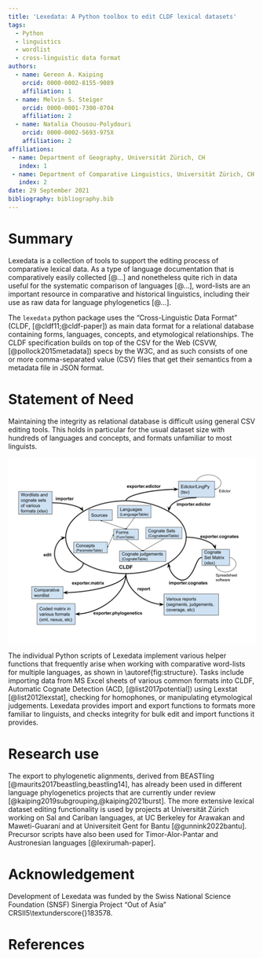 ```yaml
---
title: 'Lexedata: A Python toolbox to edit CLDF lexical datasets'
tags:
  - Python
  - linguistics
  - wordlist
  - cross-linguistic data format
authors:
  - name: Gereon A. Kaiping
    orcid: 0000-0002-8155-9089
    affiliation: 1
  - name: Melvin S. Steiger
    orcid: 0000-0001-7300-0704
    affiliation: 2
  - name: Natalia Chousou-Polydouri
    orcid: 0000-0002-5693-975X
    affiliation: 2
affiliations:
 - name: Department of Geography, Universität Zürich, CH
   index: 1
 - name: Department of Comparative Linguistics, Universität Zürich, CH
   index: 2
date: 29 September 2021
bibliography: bibliography.bib
---
```

# Summary
Lexedata is a collection of tools to support the editing process of comparative
lexical data. As a type of language documentation that is comparatively easily
collected [@...] and nonetheless quite rich in data useful for the systematic
comparison of languages [@...], word-lists are an important resource in
comparative and historical linguistics, including their use as raw data for
language phylogenetics [@...].

The `lexedata` python package uses the “Cross-Linguistic Data Format” (CLDF,
[@cldf11;@cldf-paper]) as main data format for a relational database containing
forms, languages, concepts, and etymological relationships. The CLDF
specification builds on top of the CSV for the Web (CSVW,
[@pollock2015metadata]) specs by the W3C, and as such consists of one or more
comma-separated value (CSV) files that get their semantics from a metadata file
in JSON format.

# Statement of Need
Maintaining the integrity as relational database is difficult using general CSV
editing tools. This holds in particular for the usual dataset size with
hundreds of languages and concepts, and formats unfamiliar to most linguists.

![Overview over the functionality in Lexedata.\label{fig:structure}](structure.svg)

The individual Python scripts of Lexedata implement various helper functions
that frequently arise when working with comparative word-lists for multiple
languages, as shown in \autoref{fig:structure}. Tasks include importing data
from MS Excel sheets of various common formats into CLDF, Automatic Cognate
Detection (ACD, [@list2017potential]) using Lexstat [@list2012lexstat], checking
for homophones, or manipulating etymological judgements. Lexedata provides
import and export functions to formats more familiar to linguists, and checks
integrity for bulk edit and import functions it provides.

# Research use
The export to phylogenetic alignments, derived from BEASTling
[@maurits2017beastling,beastling14], has already been used in different language
phylogenetics projects that are currently under review
[@kaiping2019subgrouping,@kaiping2021burst]. The
more extensive lexical dataset editing functionality is used by projects at
Universität Zürich working on Sal and Cariban languages, at UC Berkeley for
Arawakan and Maweti-Guaraní and at Universiteit Gent for Bantu [@gunnink2022bantu].
Precursor scripts have also
been used for Timor-Alor-Pantar and Austronesian languages [@lexirumah-paper].

# Acknowledgement
Development of Lexedata was funded by the Swiss National Science Foundation
(SNSF) Sinergia Project “Out of Asia” CRSII5\textunderscore{}183578.

# References
